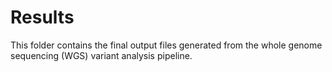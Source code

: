 # Results

This folder contains the final output files generated from the whole genome sequencing (WGS) variant analysis pipeline.

